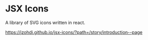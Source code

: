 # JSX Icons

A library of SVG icons written in react.

https://jzohdi.github.io/jsx-icons/?path=/story/introduction--page
